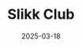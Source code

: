 ---  
layout: startup_page  
title: "Slikk Club"  
id: "slikk.club"  
permalink: "/slikkclubslikk.club03182025/"  
website: "https://slikk.club/"  
funding_round: "Seed"  
funding_amount: "$3.2M"  
investors: "Lightspeed, Multiply Ventures, Abhishek Goyal (Tracxn), Abhinav Pathak (Perpule), Madhav Tandan, Nikhil (Panthera), Saurabh Gupta (DST Global)"  
about: "Slikk Club is a quick commerce fashion platform offering 60-minute delivery of clothing and accessories. It utilizes a Try & Buy model with instant refunds, focusing on a curated selection from 80+ brands to cater to young, impulse shoppers. The platform aims to redefine convenience in online fashion purchases."  
markets: "Fashion, Quick Commerce, Apparel, Delivery, E-Commerce"  
hq: "Bengaluru, Karnataka, India"  
founded_year: "2024"  
linkedin: "https://www.linkedin.com/company/slikkclub"  
twitter: "https://twitter.com/Slikkclub"  
instagram: ""  
facebook: "https://www.facebook.com/Slikk.Club"  
crunchbase: "https://www.crunchbase.com/organization/slikk-393f"  
pitchbook: "https://pitchbook.com/profiles/company/641780-38"  

date_display: "18-Mar-2025"  
date: "2025-03-18"

# SEO Optimization  
meta_title: "Slikk Club - Seed Funding ($3.2M)"  
meta_description: "Slikk Club, Slikk Club is a quick commerce fashion platform offering 60-minute delivery of clothing and accessories. It utilizes a Try & Buy model with instant re..."  
meta_keywords: "Slikk Club, Fashion, Quick Commerce, Apparel, Delivery, E-Commerce, Seed funding"  
canonical_url: "https://startup.projectstartups.com/slikkclubslikk.club03182025/"  
---